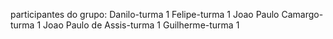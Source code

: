 participantes do grupo:
Danilo-turma 1
Felipe-turma 1
Joao Paulo Camargo-turma 1
Joao Paulo de Assis-turma 1
Guilherme-turma 1
